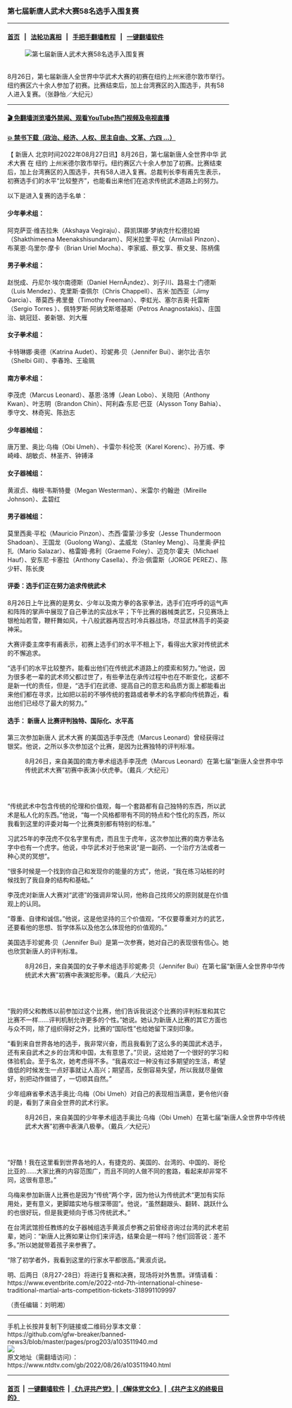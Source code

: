 ### 第七届新唐人武术大赛58名选手入围复赛
------------------------

#### [首页](https://github.com/gfw-breaker/banned-news3/blob/master/README.md) &nbsp;&nbsp;|&nbsp;&nbsp; [法轮功真相](https://github.com/begood0513/basic/blob/master/README.md)  &nbsp;&nbsp;|&nbsp;&nbsp; [手把手翻墙教程](https://github.com/gfw-breaker/guides/wiki)  &nbsp;&nbsp;|&nbsp;&nbsp; [一键翻墙软件](https://github.com/gfw-breaker/nogfw/blob/master/README.md)  



<div><div class="featured_image">
 <figure>
  <img alt="第七届新唐人武术大赛58名选手入围复赛" src="https://i.ntdtv.com/assets/uploads/2022/08/id13811037-group-800x450.jpeg"/>
 </figure><br/>
 <span class="caption">
  8月26日，第七届新唐人全世界中华武术大赛的初赛在纽约上州米德尔敦市举行。纽约赛区六十余人参加了初赛。比赛结束后，加上台湾赛区的入围选手，共有58人进入复赛。（张静怡／大纪元）
 </span>
</div>
</div><hr/>

#### [ 🎬  免翻墙浏览墙外禁闻、观看YouTube热门视频及电视直播](https://github.com/gfw-breaker/HelloWorld)

#### [ 💥  禁书下载（政治、经济、人权、民主自由、文革、六四 ...）](https://github.com/gfw-breaker/books/blob/master/README.md)

<div><div class="post_content" itemprop="articleBody">
 <p>
  【
  <ok href="https://www.ntdtv.com/gb/新唐人.htm">
   新唐人
  </ok>
  北京时间2022年08月27日讯】8月26日，第七届新唐人全世界中华
  <ok href="https://www.ntdtv.com/gb/武术大赛.htm">
   武术大赛
  </ok>
  在
  <ok href="https://www.ntdtv.com/gb/纽约.htm">
   纽约
  </ok>
  上州米德尔敦市举行。纽约赛区六十余人参加了初赛。比赛结束后，加上台湾赛区的入围选手，共有58人进入复赛。总裁判长李有甫先生表示，初赛选手们的水平“比较整齐”，也能看出来他们在追求传统武术道路上的努力。
 </p>
 <p>
  以下是进入复赛的选手名单：
 </p>
 <h4>
  少年拳术组：
 </h4>
 <p>
  阿克萨亚‧维吉拉朱（Akshaya Vegiraju）、薛凯琪娜‧梦纳克什松德拉姆（Shakthimeena Meenakshisundaram）、阿米拉里‧平松（Armilali Pinzon）、布莱恩‧乌里尔‧摩卡（Brian Uriel Mocha）、李家威、蔡文享、蔡文旻、陈柄儒
 </p>
 <h4>
  男子拳术组：
 </h4>
 <p>
  赵悦成、丹尼尔‧埃尔南德斯（Daniel HernÃ¡ndez）、刘子川、路易士‧门德斯（Luis Mendez）、克里斯‧查佩尔（Chris Chappell）、吉米‧加西亚（Jimy Garcia）、蒂莫西‧弗里曼（Timothy Freeman）、李虹光、塞尔吉奥‧托雷斯（Sergio Torres ）、佩特罗斯‧阿纳戈斯塔基斯（Petros Anagnostakis）、庄国治、姚冠廷、姜新银、刘大雁
 </p>
 <h4>
  女子拳术组：
 </h4>
 <p>
  卡特琳娜‧奥德（Katrina Audet）、珍妮弗‧贝（Jennifer Bui）、谢尔比‧吉尔（Shelbi Gill）、李春玲、王瑜珮
 </p>
 <h4>
  南方拳术组：
 </h4>
 <p>
  李茂虎（Marcus Leonard）、基恩‧洛博（Jean Lobo）、关晓阳（Anthony Kwan）、叶志明（Brandon Chin）、阿利森‧东尼‧巴亚（Alysson Tony Bahia）、季守文、林奇宪、陈劲志
 </p>
 <h4>
  少年器械组：
 </h4>
 <p>
  唐万里、奥比‧乌梅（Obi Umeh）、卡雷尔‧科伦茨（Karel Korenc）、孙万彧、李崎峰、胡敏贞、林圣齐、钟镈泽
 </p>
 <h4>
  女子器械组：
 </h4>
 <p>
  黄淑贞、梅根‧韦斯特曼（Megan Westerman）、米雷尔‧约翰逊（Mireille Johnson）、孟碧红
 </p>
 <h4>
  男子器械组：
 </h4>
 <p>
  莫里西奥‧平松（Mauricio Pinzon）、杰西‧雷蒙‧沙多安（Jesse Thundermoon Shadoan）、王国龙（Guolong Wang）、孟威龙（Stanley Meng）、马里奥‧萨拉扎（Mario Salazar）、格雷姆‧弗利（Graeme Foley）、迈克尔‧霍夫（Michael Hauf）、安东尼‧卡塞拉（Anthony Casella）、乔治‧佩雷斯（JORGE PEREZ）、陈少轩、陈长庚
 </p>
 <h4>
  评委：选手们正在努力追求传统武术
 </h4>
 <p>
  8月26日上午比赛的是男女、少年以及南方拳的各家拳法，选手们在呼呼的运气声和阵阵的掌声中展现了自己拳法的实战水平；下午比赛的器械类武艺，只见赛场上银枪灿若雪，鞭杆舞如风，十八般武器再现古时冷兵器战场，尽显武林高手的英姿神采。
 </p>
 <p>
  大赛评委主席李有甫表示，初赛上选手们的水平不相上下，看得出大家对传统武术的不懈追求。
 </p>
 <p>
  “选手们的水平比较整齐。能看出他们在传统武术道路上的摸索和努力。”他说，因为很多老一辈的武术师父都过世了，有些拳法在承传过程中也在不断变化，这都不是新一代的责任，但是，“选手们在武德、提高自己的意志和品质方面上都能看出来他们都在寻求，比如把以前的不够传统的套路或者拳术的名字都向传统靠近，看出他们已经尽了最大的努力。”
 </p>
 <h4>
  选手：
  <ok href="https://www.ntdtv.com/gb/新唐人.htm">
   新唐人
  </ok>
  比赛评判独特、国际化、水平高
 </h4>
 <p>
  第三次参加新唐人
  <ok href="https://www.ntdtv.com/gb/武术大赛.htm">
   武术大赛
  </ok>
  的美国选手李茂虎（Marcus Leonard）曾经获得过银奖。他说，之所以多次参加这个比赛，是因为比赛独特的评判标准。
 </p>
 <figure class="wp-caption aligncenter" id="attachment_103511942" style="width: 600px">
  <img alt="" class="size-medium wp-image-103511942" src="https://i.ntdtv.com/assets/uploads/2022/08/id13811040-LBD1260-600x400-600x400.jpeg">
   <br/><figcaption class="wp-caption-text">
    8月26日，来自美国的南方拳术组选手李茂虎（Marcus Leonard）在第七届“新唐人全世界中华传统武术大赛”初赛中表演小伏虎拳。（戴兵／大纪元）
   </figcaption><br/>
  </img>
 </figure><br/>
 <p>
  “传统武术中包含传统的伦理和价值观，每一个套路都有自己独特的东西，所以武术是私人化的东西。”他说，“每一个风格都带有不同的特点和个性化的东西，所以我看到这里的评委对每一个比赛类别都有特别的标准。”
 </p>
 <p>
  习武25年的李茂虎不仅名字里有虎，而且生于虎年，这次参加比赛的南方拳法名字中也有一个虎字。他说，中华武术对于他来说“是一副药、一个治疗方法或者一种心灵的冥想”。
 </p>
 <p>
  “很多时候是一个找到你自己和发现你的能量的方式”，他说，“我在练习站桩的时候找到了我自身的结构和基础。”
 </p>
 <p>
  李茂虎对新唐人大赛对“武德”的强调非常认同，他称自己找师父的原则就是在价值观上的认同。
 </p>
 <p>
  “尊重、自律和诚信。”他说，这是他坚持的三个价值观，“不仅要尊重对方的武艺，还要看他的思想、哲学体系以及他怎么体现他的价值观的。”
 </p>
 <p>
  美国选手珍妮弗‧贝（Jennifer Bui）是第一次参赛，她对自己的表现很有信心。她也欣赏新唐人的评判标准。
 </p>
 <figure class="wp-caption aligncenter" id="attachment_103511944" style="width: 600px">
  <img alt="" class="size-medium wp-image-103511944" src="https://i.ntdtv.com/assets/uploads/2022/08/id13811042-LBD0977-600x400-600x400.jpeg">
   <br/><figcaption class="wp-caption-text">
    8月26日，来自美国的女子拳术组选手珍妮弗‧贝（Jennifer Bui）在第七届“新唐人全世界中华传统武术大赛”初赛中表演蛇形拳。（戴兵／大纪元）
   </figcaption><br/>
  </img>
 </figure><br/>
 <p>
  “我的师父和教练以前参加过这个比赛，他们告诉我说这个比赛的评判标准和其它比赛不一样……评判机制允许更多的个性。”她说。她认为新唐人比赛的其它方面也与众不同，除了组织得好之外，比赛的“国际性”也给她留下深刻印象。
 </p>
 <p>
  “看到来自世界各地的选手，我非常兴奋，而且我看到了这么多的美国武术选手，还有来自武术之乡的台湾和中国，太有意思了。”贝说，这给她了一个很好的学习和体验机会。至于名次，她考虑得不多。“我喜欢过一种没有过多期望的生活，希望值低的时候发生一点好事就让人高兴；期望高，反倒容易失望，所以我就尽量做好，别把动作做错了，一切顺其自然。”
 </p>
 <p>
  少年组麻省拳术选手奥比‧乌梅（Obi Umeh）对自己的表现相当满意，更令他兴奋的是，看到了来自全世界的武术行家。
 </p>
 <figure class="wp-caption aligncenter" id="attachment_103511945" style="width: 600px">
  <img alt="" class="size-medium wp-image-103511945" src="https://i.ntdtv.com/assets/uploads/2022/08/id13811014-LBD8871-600x400-600x400.jpeg"/>
  <br/><figcaption class="wp-caption-text">
   8月26日，来自美国的少年拳术组选手奥比‧乌梅（Obi Umeh）在第七届“新唐人全世界中华传统武术大赛”初赛中表演八极拳。（戴兵／大纪元）
  </figcaption><br/>
 </figure><br/>
 <p>
  “好酷！我在这里看到世界各地的人，有捷克的、美国的、台湾的、中国的、哥伦比亚的……大家比赛的内容范围广，而且不同的人做不同的套路，看起来却非常不同，这很有意思。”
 </p>
 <p>
  乌梅来参加新唐人比赛也是因为“传统”两个字，因为他认为传统武术“更加有实际用处，更有意义，更脚踏实地与根深蒂固”。他说，“虽然翻跟头、翻转、跳跃什么的也很好玩，但是我更倾向于练习传统武术。”
 </p>
 <p>
  在台湾武馆担任教练的女子器械组选手黄淑贞参赛之前曾经咨询过台湾的武术老前辈，她问：“新唐人比赛如果让你们来评选，结果会是一样吗？他们回答说：差不多。”所以她就带着孩子来参赛了。
 </p>
 <p>
  “除了初学者外，我看到这里的行家水平都很高。”黄淑贞说。
 </p>
 <p>
  明、后两日（8月27-28日）将进行复赛和决赛，现场将对外售票。详情请看：https://www.eventbrite.com/e/2022-ntd-7th-international-chinese-traditional-martial-arts-competition-tickets-318991109997
 </p>
 <p>
  （责任编辑：刘明湘）
 </p>
 <div class="single_ad">
 </div>
</div>
</div>
<hr/>
手机上长按并复制下列链接或二维码分享本文章：<br/>
https://github.com/gfw-breaker/banned-news3/blob/master/pages/prog203/a103511940.md <br/>
<a href='https://github.com/gfw-breaker/banned-news3/blob/master/pages/prog203/a103511940.md'><img src='https://github.com/gfw-breaker/banned-news3/blob/master/pages/prog203/a103511940.md.png'/></a> <br/>
原文地址（需翻墙访问）：https://www.ntdtv.com/gb/2022/08/26/a103511940.html


------------------------
#### [首页](https://github.com/gfw-breaker/banned-news3/blob/master/README.md) &nbsp;|&nbsp; [一键翻墙软件](https://github.com/gfw-breaker/nogfw/blob/master/README.md) &nbsp;| [《九评共产党》](https://github.com/gfw-breaker/9ping.md/blob/master/README.md#九评之一评共产党是什么) | [《解体党文化》](https://github.com/gfw-breaker/jtdwh.md/blob/master/README.md) | [《共产主义的终极目的》](https://github.com/gfw-breaker/gczydzjmd.md/blob/master/README.md)


<img src='http://gfw-breaker.win/banned-news3/pages/prog203/a103511940.md' width='0px' height='0px'/>